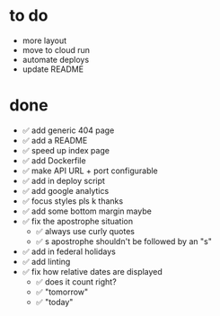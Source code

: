 # to do

- more layout
- move to cloud run
- automate deploys
- update README

# done

- ✅ add generic 404 page
- ✅ add a README
- ✅ speed up index page
- ✅ add Dockerfile
- ✅ make API URL + port configurable
- ✅ add in deploy script
- ✅ add google analytics
- ✅ focus styles pls k thanks
- ✅ add some bottom margin maybe
- ✅ fix the apostrophe situation
  - ✅ always use curly quotes
  - ✅ s apostrophe shouldn't be followed by an "s"
- ✅ add in federal holidays
- ✅ add linting
- ✅ fix how relative dates are displayed
  - ✅ does it count right?
  - ✅ "tomorrow"
  - ✅ "today"
